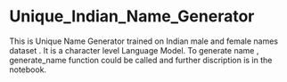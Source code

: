 # Unique_Indian_Name_Generator
This is Unique Name Generator trained on Indian male and female names dataset . 
It is a character level Language Model. 
To generate name , generate_name function could be called and further discription is in the notebook.


